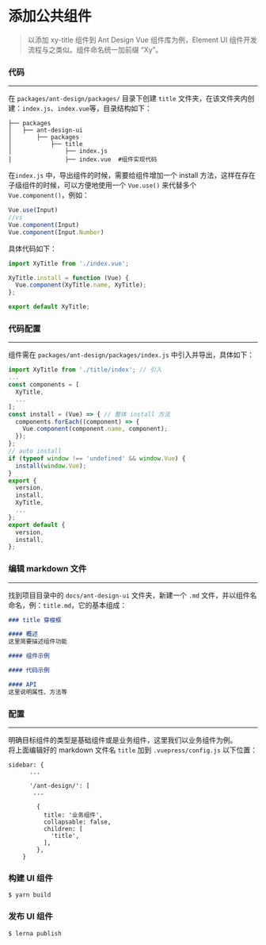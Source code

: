 # 添加公共组件

<blockquote class="green-tip">
<p>以添加 xy-title 组件到 Ant Design Vue 组件库为例，Element UI 组件开发流程与之类似。组件命名统一加前缀 “Xy”。</p>
</blockquote>

### 代码
---
在 `packages/ant-design/packages/` 目录下创建 `title` 文件夹，在该文件夹内创建：`index.js`、`index.vue`等，目录结构如下：

```
├── packages                   
│   ├── ant-design-ui          
│       ├── packages           
│           ├── title          
│               ├── index.js   
│               ├── index.vue  #组件实现代码
```
在`index.js` 中，导出组件的时候，需要给组件增加一个 install 方法，这样在存在子级组件的时候，可以方便地使用一个 `Vue.use()` 来代替多个 `Vue.component()`，例如：
```js
Vue.use(Input)
//vs
Vue.component(Input)
Vue.component(Input.Number)
```
具体代码如下：
```js
import XyTitle from './index.vue';

XyTitle.install = function (Vue) {
  Vue.component(XyTitle.name, XyTitle);
};

export default XyTitle;
```
### 代码配置
---
组件需在 `packages/ant-design/packages/index.js` 中引入并导出，具体如下：
```js {4,19}
import XyTitle from './title/index'; // 引入
...
const components = [
  XyTitle,
  ...
];
const install = (Vue) => { // 整体 install 方法
  components.forEach((component) => {
    Vue.component(component.name, component);
  });
};
// auto install
if (typeof window !== 'undefined' && window.Vue) {
  install(window.Vue);
}
export {
  version,
  install,
  XyTitle,
  ...
};
export default {
  version,
  install,
};
```

### 编辑 markdown 文件
---
找到项目目录中的 `docs/ant-design-ui` 文件夹，新建一个 `.md` 文件，并以组件名命名，例：`title.md`，它的基本组成：

```md
### title 穿梭框

#### 概述
这里简要描述组件功能 

#### 组件示例

#### 代码示例

#### API
这里说明属性、方法等 
```

### 配置
---
明确目标组件的类型是基础组件或是业务组件，这里我们以业务组件为例。<br>
将上面编辑好的 markdown 文件名 `title` 加到 `.vuepress/config.js` 以下位置：

```js{11}
sidebar: {
      ...
      
      '/ant-design/': [
       ...

        {
          title: '业务组件',
          collapsable: false,
          children: [
            'title',
          ],
        },
    }
```

### 构建 UI 组件

```shell
$ yarn build
```

### 发布 UI 组件

```shell
$ lerna publish
```
